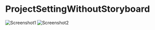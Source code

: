 # ProjectSettingWithoutStoryboard

![Screenshot1](https://github.com/iOS-Xcode/WebViewAndQRCode/tree/main/WebViewAndQRCode/screenshot1.png?raw=true "screenshot1")
![Screenshot2](https://github.com/iOS-Xcode/WebViewAndQRCode/tree/main/WebViewAndQRCode/screenshot2.png?raw=true "screenshot2")
